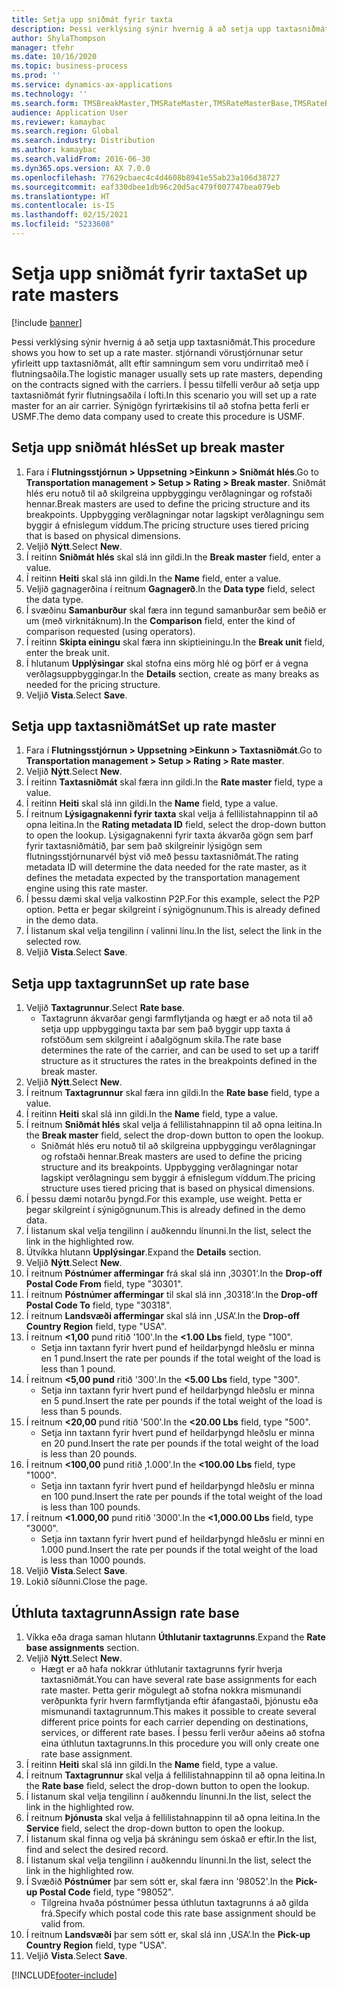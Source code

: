 ```yaml
---
title: Setja upp sniðmát fyrir taxta
description: Þessi verklýsing sýnir hvernig á að setja upp taxtasniðmát.
author: ShylaThompson
manager: tfehr
ms.date: 10/16/2020
ms.topic: business-process
ms.prod: ''
ms.service: dynamics-ax-applications
ms.technology: ''
ms.search.form: TMSBreakMaster,TMSRateMaster,TMSRateMasterBase,TMSRateBaseType, TMSRouteWorkbench
audience: Application User
ms.reviewer: kamaybac
ms.search.region: Global
ms.search.industry: Distribution
ms.author: kamaybac
ms.search.validFrom: 2016-06-30
ms.dyn365.ops.version: AX 7.0.0
ms.openlocfilehash: 77629cbaec4c4d4608b8941e55ab23a106d38727
ms.sourcegitcommit: eaf330dbee1db96c20d5ac479f007747bea079eb
ms.translationtype: HT
ms.contentlocale: is-IS
ms.lasthandoff: 02/15/2021
ms.locfileid: "5233608"
---
```

# <a name="set-up-rate-masters"></a><span data-ttu-id="8d1a0-103">Setja upp sniðmát fyrir taxta</span><span class="sxs-lookup"><span data-stu-id="8d1a0-103">Set up rate masters</span></span>

[!include [banner](../../includes/banner.md)]

<span data-ttu-id="8d1a0-104">Þessi verklýsing sýnir hvernig á að setja upp taxtasniðmát.</span><span class="sxs-lookup"><span data-stu-id="8d1a0-104">This procedure shows you how to set up a rate master.</span></span> <span data-ttu-id="8d1a0-105">stjórnandi vörustjórnunar setur yfirleitt upp taxtasniðmát, allt eftir samningum sem voru undirritað með í flutningsaðila.</span><span class="sxs-lookup"><span data-stu-id="8d1a0-105">The logistic manager usually sets up rate masters, depending on the contracts signed with the carriers.</span></span> <span data-ttu-id="8d1a0-106">Í þessu tilfelli verður að setja upp taxtasniðmát fyrir flutningsaðila í lofti.</span><span class="sxs-lookup"><span data-stu-id="8d1a0-106">In this scenario you will set up a rate master for an air carrier.</span></span> <span data-ttu-id="8d1a0-107">Sýnigögn fyrirtækisins til að stofna þetta ferli er USMF.</span><span class="sxs-lookup"><span data-stu-id="8d1a0-107">The demo data company used to create this procedure is USMF.</span></span>

## <a name="set-up-break-master"></a><span data-ttu-id="8d1a0-108">Setja upp sniðmát hlés</span><span class="sxs-lookup"><span data-stu-id="8d1a0-108">Set up break master</span></span>

1. <span data-ttu-id="8d1a0-109">Fara í **Flutningsstjórnun > Uppsetning >Einkunn > Sniðmát hlés**.</span><span class="sxs-lookup"><span data-stu-id="8d1a0-109">Go to **Transportation management > Setup > Rating > Break master**.</span></span> <span data-ttu-id="8d1a0-110">Sniðmát hlés eru notuð til að skilgreina uppbyggingu verðlagningar og rofstaði hennar.</span><span class="sxs-lookup"><span data-stu-id="8d1a0-110">Break masters are used to define the pricing structure and its breakpoints.</span></span> <span data-ttu-id="8d1a0-111">Uppbygging verðlagningar notar lagskipt verðlagningu sem byggir á efnislegum víddum.</span><span class="sxs-lookup"><span data-stu-id="8d1a0-111">The pricing structure uses tiered pricing that is based on physical dimensions.</span></span>  
1. <span data-ttu-id="8d1a0-112">Veljið **Nýtt**.</span><span class="sxs-lookup"><span data-stu-id="8d1a0-112">Select **New**.</span></span>
1. <span data-ttu-id="8d1a0-113">Í reitinn **Sniðmát hlés** skal slá inn gildi.</span><span class="sxs-lookup"><span data-stu-id="8d1a0-113">In the **Break master** field, enter a value.</span></span>
1. <span data-ttu-id="8d1a0-114">Í reitinn **Heiti** skal slá inn gildi.</span><span class="sxs-lookup"><span data-stu-id="8d1a0-114">In the **Name** field, enter a value.</span></span>
1. <span data-ttu-id="8d1a0-115">Veljið gagnagerðina í reitnum **Gagnagerð**.</span><span class="sxs-lookup"><span data-stu-id="8d1a0-115">In the **Data type** field, select the data type.</span></span>
1. <span data-ttu-id="8d1a0-116">Í svæðinu **Samanburður** skal færa inn tegund samanburðar sem beðið er um (með virknitáknum).</span><span class="sxs-lookup"><span data-stu-id="8d1a0-116">In the **Comparison** field, enter the kind of comparison requested (using operators).</span></span>
1. <span data-ttu-id="8d1a0-117">Í reitinn **Skipta einingu** skal færa inn skiptieiningu.</span><span class="sxs-lookup"><span data-stu-id="8d1a0-117">In the **Break unit** field, enter the break unit.</span></span>
1. <span data-ttu-id="8d1a0-118">Í hlutanum **Upplýsingar** skal stofna eins mörg hlé og þörf er á vegna verðlagsuppbyggingar.</span><span class="sxs-lookup"><span data-stu-id="8d1a0-118">In the **Details** section, create as many breaks as needed for the pricing structure.</span></span>
1. <span data-ttu-id="8d1a0-119">Veljið **Vista**.</span><span class="sxs-lookup"><span data-stu-id="8d1a0-119">Select **Save**.</span></span>

## <a name="set-up-rate-master"></a><span data-ttu-id="8d1a0-120">Setja upp taxtasniðmát</span><span class="sxs-lookup"><span data-stu-id="8d1a0-120">Set up rate master</span></span>

1. <span data-ttu-id="8d1a0-121">Fara í **Flutningsstjórnun > Uppsetning >Einkunn > Taxtasniðmát**.</span><span class="sxs-lookup"><span data-stu-id="8d1a0-121">Go to **Transportation management > Setup > Rating > Rate master**.</span></span>
1. <span data-ttu-id="8d1a0-122">Veljið **Nýtt**.</span><span class="sxs-lookup"><span data-stu-id="8d1a0-122">Select **New**.</span></span>
1. <span data-ttu-id="8d1a0-123">Í reitinn **Taxtasniðmát** skal færa inn gildi.</span><span class="sxs-lookup"><span data-stu-id="8d1a0-123">In the **Rate master** field, type a value.</span></span>
1. <span data-ttu-id="8d1a0-124">Í reitinn **Heiti** skal slá inn gildi.</span><span class="sxs-lookup"><span data-stu-id="8d1a0-124">In the **Name** field, type a value.</span></span>
1. <span data-ttu-id="8d1a0-125">Í reitnum **Lýsigagnakenni fyrir taxta** skal velja á fellilistahnappinn til að opna leitina.</span><span class="sxs-lookup"><span data-stu-id="8d1a0-125">In the **Rating metadata ID** field, select the drop-down button to open the lookup.</span></span> <span data-ttu-id="8d1a0-126">Lýsigagnakenni fyrir taxta ákvarða gögn sem þarf fyrir taxtasniðmátið, þar sem það skilgreinir lýsigögn sem flutningsstjórnunarvél býst við með þessu taxtasniðmát.</span><span class="sxs-lookup"><span data-stu-id="8d1a0-126">The rating metadata ID will determine the data needed for the rate master, as it defines the metadata expected by the transportation management engine using this rate master.</span></span>  
1. <span data-ttu-id="8d1a0-127">Í þessu dæmi skal velja valkostinn P2P.</span><span class="sxs-lookup"><span data-stu-id="8d1a0-127">For this example, select the P2P option.</span></span> <span data-ttu-id="8d1a0-128">Þetta er þegar skilgreint í sýnigögnunum.</span><span class="sxs-lookup"><span data-stu-id="8d1a0-128">This is already defined in the demo data.</span></span>
1. <span data-ttu-id="8d1a0-129">Í listanum skal velja tengilinn í valinni línu.</span><span class="sxs-lookup"><span data-stu-id="8d1a0-129">In the list, select the link in the selected row.</span></span>
1. <span data-ttu-id="8d1a0-130">Veljið **Vista**.</span><span class="sxs-lookup"><span data-stu-id="8d1a0-130">Select **Save**.</span></span>

## <a name="set-up-rate-base"></a><span data-ttu-id="8d1a0-131">Setja upp taxtagrunn</span><span class="sxs-lookup"><span data-stu-id="8d1a0-131">Set up rate base</span></span>

1. <span data-ttu-id="8d1a0-132">Veljið **Taxtagrunnur**.</span><span class="sxs-lookup"><span data-stu-id="8d1a0-132">Select **Rate base**.</span></span>
    * <span data-ttu-id="8d1a0-133">Taxtagrunn ákvarðar gengi farmflytjanda og hægt er að nota til að setja upp uppbyggingu taxta þar sem það byggir upp taxta á rofstöðum sem skilgreint í aðalgögnum skila.</span><span class="sxs-lookup"><span data-stu-id="8d1a0-133">The rate base determines the rate of the carrier, and can be used to set up a tariff structure as it structures the rates in the breakpoints defined in the break master.</span></span>  
2. <span data-ttu-id="8d1a0-134">Veljið **Nýtt**.</span><span class="sxs-lookup"><span data-stu-id="8d1a0-134">Select **New**.</span></span>
3. <span data-ttu-id="8d1a0-135">Í reitnum **Taxtagrunnur** skal færa inn gildi.</span><span class="sxs-lookup"><span data-stu-id="8d1a0-135">In the **Rate base** field, type a value.</span></span>
4. <span data-ttu-id="8d1a0-136">Í reitinn **Heiti** skal slá inn gildi.</span><span class="sxs-lookup"><span data-stu-id="8d1a0-136">In the **Name** field, type a value.</span></span>
5. <span data-ttu-id="8d1a0-137">Í reitnum **Sniðmát hlés** skal velja á fellilistahnappinn til að opna leitina.</span><span class="sxs-lookup"><span data-stu-id="8d1a0-137">In the **Break master** field, select the drop-down button to open the lookup.</span></span>
    * <span data-ttu-id="8d1a0-138">Sniðmát hlés eru notuð til að skilgreina uppbyggingu verðlagningar og rofstaði hennar.</span><span class="sxs-lookup"><span data-stu-id="8d1a0-138">Break masters are used to define the pricing structure and its breakpoints.</span></span> <span data-ttu-id="8d1a0-139">Uppbygging verðlagningar notar lagskipt verðlagningu sem byggir á efnislegum víddum.</span><span class="sxs-lookup"><span data-stu-id="8d1a0-139">The pricing structure uses tiered pricing that is based on physical dimensions.</span></span>  
6. <span data-ttu-id="8d1a0-140">Í þessu dæmi notarðu þyngd.</span><span class="sxs-lookup"><span data-stu-id="8d1a0-140">For this example, use weight.</span></span> <span data-ttu-id="8d1a0-141">Þetta er þegar skilgreint í sýnigögnunum.</span><span class="sxs-lookup"><span data-stu-id="8d1a0-141">This is already defined in the demo data.</span></span>
7. <span data-ttu-id="8d1a0-142">Í listanum skal velja tengilinn í auðkenndu línunni.</span><span class="sxs-lookup"><span data-stu-id="8d1a0-142">In the list, select the link in the highlighted row.</span></span>
8. <span data-ttu-id="8d1a0-143">Útvíkka hlutann **Upplýsingar**.</span><span class="sxs-lookup"><span data-stu-id="8d1a0-143">Expand the **Details** section.</span></span>
9. <span data-ttu-id="8d1a0-144">Veljið **Nýtt**.</span><span class="sxs-lookup"><span data-stu-id="8d1a0-144">Select **New**.</span></span>
10. <span data-ttu-id="8d1a0-145">Í reitnum **Póstnúmer affermingar** frá skal slá inn ‚30301‘.</span><span class="sxs-lookup"><span data-stu-id="8d1a0-145">In the **Drop-off Postal Code From** field, type "30301".</span></span>
11. <span data-ttu-id="8d1a0-146">Í reitnum **Póstnúmer affermingar** til skal slá inn ‚30318‘.</span><span class="sxs-lookup"><span data-stu-id="8d1a0-146">In the **Drop-off Postal Code To** field, type "30318".</span></span>
12. <span data-ttu-id="8d1a0-147">Í reitnum **Landsvæði affermingar** skal slá inn ‚USA‘.</span><span class="sxs-lookup"><span data-stu-id="8d1a0-147">In the **Drop-off Country Region** field, type "USA".</span></span>
13. <span data-ttu-id="8d1a0-148">Í reitnum **<1,00** pund ritið '100'.</span><span class="sxs-lookup"><span data-stu-id="8d1a0-148">In the **<1.00 Lbs** field, type "100".</span></span>
    * <span data-ttu-id="8d1a0-149">Setja inn taxtann fyrir hvert pund ef heildarþyngd hleðslu er minna en 1 pund.</span><span class="sxs-lookup"><span data-stu-id="8d1a0-149">Insert the rate per pounds if the total weight of the load is less than 1 pound.</span></span>  
14. <span data-ttu-id="8d1a0-150">Í reitnum **<5,00 pund** ritið '300'.</span><span class="sxs-lookup"><span data-stu-id="8d1a0-150">In the **<5.00 Lbs** field, type "300".</span></span>
    * <span data-ttu-id="8d1a0-151">Setja inn taxtann fyrir hvert pund ef heildarþyngd hleðslu er minna en 5 pund.</span><span class="sxs-lookup"><span data-stu-id="8d1a0-151">Insert the rate per pounds if the total weight of the load is less than 5 pounds.</span></span>  
15. <span data-ttu-id="8d1a0-152">Í reitnum **<20,00** pund ritið '500'.</span><span class="sxs-lookup"><span data-stu-id="8d1a0-152">In the **<20.00 Lbs** field, type "500".</span></span>
    * <span data-ttu-id="8d1a0-153">Setja inn taxtann fyrir hvert pund ef heildarþyngd hleðslu er minna en 20 pund.</span><span class="sxs-lookup"><span data-stu-id="8d1a0-153">Insert the rate per pounds if the total weight of the load is less than 20 pounds.</span></span>  
16. <span data-ttu-id="8d1a0-154">Í reitnum **<100,00** pund ritið ‚1.000'.</span><span class="sxs-lookup"><span data-stu-id="8d1a0-154">In the **<100.00 Lbs** field, type "1000".</span></span>
    * <span data-ttu-id="8d1a0-155">Setja inn taxtann fyrir hvert pund ef heildarþyngd hleðslu er minna en 100 pund.</span><span class="sxs-lookup"><span data-stu-id="8d1a0-155">Insert the rate per pounds if the total weight of the load is less than 100 pounds.</span></span>  
17. <span data-ttu-id="8d1a0-156">Í reitnum **<1.000,00** pund ritið '3000'.</span><span class="sxs-lookup"><span data-stu-id="8d1a0-156">In the **<1,000.00 Lbs** field, type "3000".</span></span>
    * <span data-ttu-id="8d1a0-157">Setja inn taxtann fyrir hvert pund ef heildarþyngd hleðslu er minni en 1.000 pund.</span><span class="sxs-lookup"><span data-stu-id="8d1a0-157">Insert the rate per pounds if the total weight of the load is less than 1000 pounds.</span></span>  
18. <span data-ttu-id="8d1a0-158">Veljið **Vista**.</span><span class="sxs-lookup"><span data-stu-id="8d1a0-158">Select **Save**.</span></span>
19. <span data-ttu-id="8d1a0-159">Lokið síðunni.</span><span class="sxs-lookup"><span data-stu-id="8d1a0-159">Close the page.</span></span>

## <a name="assign-rate-base"></a><span data-ttu-id="8d1a0-160">Úthluta taxtagrunn</span><span class="sxs-lookup"><span data-stu-id="8d1a0-160">Assign rate base</span></span>

1. <span data-ttu-id="8d1a0-161">Víkka eða draga saman hlutann **Úthlutanir taxtagrunns**.</span><span class="sxs-lookup"><span data-stu-id="8d1a0-161">Expand the **Rate base assignments** section.</span></span>
2. <span data-ttu-id="8d1a0-162">Veljið **Nýtt**.</span><span class="sxs-lookup"><span data-stu-id="8d1a0-162">Select **New**.</span></span>
    * <span data-ttu-id="8d1a0-163">Hægt er að hafa nokkrar úthlutanir taxtagrunns fyrir hverja taxtasniðmát.</span><span class="sxs-lookup"><span data-stu-id="8d1a0-163">You can have several rate base assignments for each rate master.</span></span> <span data-ttu-id="8d1a0-164">Þetta gerir mögulegt að stofna nokkra mismunandi verðpunkta fyrir hvern farmflytjanda eftir áfangastaði, þjónustu eða mismunandi taxtagrunnum.</span><span class="sxs-lookup"><span data-stu-id="8d1a0-164">This makes it possible to create several different price points for each carrier depending on destinations, services, or different rate bases.</span></span> <span data-ttu-id="8d1a0-165">Í þessu ferli verður aðeins að stofna eina úthlutun taxtagrunns.</span><span class="sxs-lookup"><span data-stu-id="8d1a0-165">In this procedure you will only create one rate base assignment.</span></span>  
3. <span data-ttu-id="8d1a0-166">Í reitinn **Heiti** skal slá inn gildi.</span><span class="sxs-lookup"><span data-stu-id="8d1a0-166">In the **Name** field, type a value.</span></span>
4. <span data-ttu-id="8d1a0-167">Í reitnum **Taxtagrunnur** skal velja á fellilistahnappinn til að opna leitina.</span><span class="sxs-lookup"><span data-stu-id="8d1a0-167">In the **Rate base** field, select the drop-down button to open the lookup.</span></span>
5. <span data-ttu-id="8d1a0-168">Í listanum skal velja tengilinn í auðkenndu línunni.</span><span class="sxs-lookup"><span data-stu-id="8d1a0-168">In the list, select the link in the highlighted row.</span></span>
6. <span data-ttu-id="8d1a0-169">Í reitnum **Þjónusta** skal velja á fellilistahnappinn til að opna leitina.</span><span class="sxs-lookup"><span data-stu-id="8d1a0-169">In the **Service** field, select the drop-down button to open the lookup.</span></span>
7. <span data-ttu-id="8d1a0-170">Í listanum skal finna og velja þá skráningu sem óskað er eftir.</span><span class="sxs-lookup"><span data-stu-id="8d1a0-170">In the list, find and select the desired record.</span></span>
8. <span data-ttu-id="8d1a0-171">Í listanum skal velja tengilinn í auðkenndu línunni.</span><span class="sxs-lookup"><span data-stu-id="8d1a0-171">In the list, select the link in the highlighted row.</span></span>
9. <span data-ttu-id="8d1a0-172">Í Svæðið **Póstnúmer** þar sem sótt er, skal færa inn '98052'.</span><span class="sxs-lookup"><span data-stu-id="8d1a0-172">In the **Pick-up Postal Code** field, type "98052".</span></span>
    * <span data-ttu-id="8d1a0-173">Tilgreina hvaða póstnúmer þessa úthlutun taxtagrunns á að gilda frá.</span><span class="sxs-lookup"><span data-stu-id="8d1a0-173">Specify which postal code this rate base assignment should be valid from.</span></span>
10. <span data-ttu-id="8d1a0-174">Í reitnum **Landsvæði** þar sem sótt er, skal slá inn ‚USA‘.</span><span class="sxs-lookup"><span data-stu-id="8d1a0-174">In the **Pick-up Country Region** field, type "USA".</span></span>
11. <span data-ttu-id="8d1a0-175">Veljið **Vista**.</span><span class="sxs-lookup"><span data-stu-id="8d1a0-175">Select **Save**.</span></span>


[!INCLUDE[footer-include](../../../includes/footer-banner.md)]